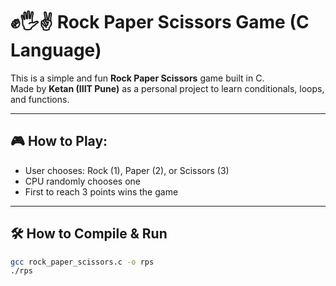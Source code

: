 # ✊🖐✌ Rock Paper Scissors Game (C Language)

This is a simple and fun **Rock Paper Scissors** game built in C.  
Made by **Ketan (IIIT Pune)** as a personal project to learn conditionals, loops, and functions.

---

## 🎮 How to Play:
- User chooses: Rock (1), Paper (2), or Scissors (3)
- CPU randomly chooses one
- First to reach 3 points wins the game

---

## 🛠️ How to Compile & Run

```bash
gcc rock_paper_scissors.c -o rps
./rps
